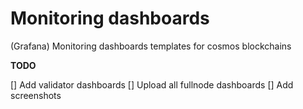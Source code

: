 # Monitoring dashboards

(Grafana) Monitoring dashboards templates for cosmos blockchains

**TODO**

[] Add validator dashboards
[] Upload all fullnode dashboards
[] Add screenshots